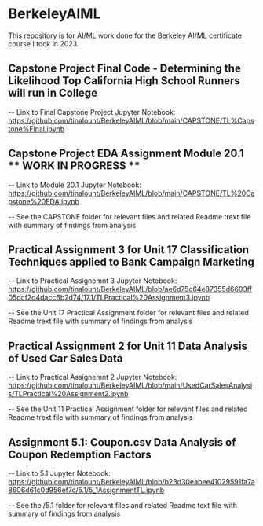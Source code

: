 # BerkeleyAIML

This repository is for AI/ML work done for the Berkeley AI/ML certificate course I took in 2023.

## Capstone Project Final Code - Determining the Likelihood Top California High School Runners will run in College
-- Link to Final Capstone Project Jupyter Notebook: https://github.com/tinalount/BerkeleyAIML/blob/main/CAPSTONE/TL%Capstone%Final.ipynb 

## Capstone Project EDA Assignment Module 20.1 ** WORK IN PROGRESS **
-- Link to Module 20.1 Jupyter Notebook: https://github.com/tinalount/BerkeleyAIML/blob/main/CAPSTONE/TL%20Capstone%20EDA.ipynb    

-- See the CAPSTONE folder for relevant files and related Readme trext file with summary of findings from analysis

## Practical Assignment 3 for Unit 17 Classification Techniques applied to Bank Campaign Marketing 
-- Link to Practical Assignemnt 3 Jupyter Notebook:   https://github.com/tinalount/BerkeleyAIML/blob/ae6d75c64e87355d6603ff05dcf2d4dacc6b2d74/17.1/TLPractical%20Assignment3.ipynb

-- See the Unit 17 Practical Assignment folder for relevant files and related Readme trext file with summary of findings from analysis

## Practical Assignment 2 for Unit 11 Data Analysis of Used Car Sales Data 
-- Link to Practical Assignemnt 2 Jupyter Notebook:  https://github.com/tinalount/BerkeleyAIML/blob/main/UsedCarSalesAnalysis/TLPractical%20Assignment2.ipynb

-- See the Unit 11 Practical Assignment folder for relevant files and related Readme trext file with summary of findings from analysis

## Assignment 5.1: Coupon.csv Data Analysis of Coupon Redemption Factors
-- Link to 5.1 Jupyter Notebook: https://github.com/tinalount/BerkeleyAIML/blob/b23d30eabee41029591fa7a8606d61c0d956ef7c/5.1/5_1AssignmentTL.ipynb 

-- See the /5.1 folder for relevant files and related Readme text file with summary of findings from analysis

